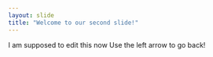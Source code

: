 ```yaml
---
layout: slide
title: "Welcome to our second slide!"
---
```

I am supposed to edit this now 
Use the left arrow to go back!
